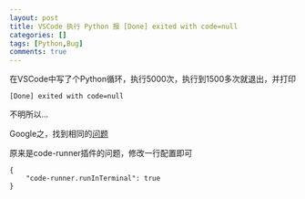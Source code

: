 ```yaml
---
layout: post
title: VSCode 执行 Python 报 [Done] exited with code=null
categories: []
tags: [Python,Bug]
comments: true
---
```


在VSCode中写了个Python循环，执行5000次，执行到1500多次就退出，并打印
```
[Done] exited with code=null
```

不明所以...

Google之，找到相同的[问题](https://github.com/formulahendry/vscode-code-runner/issues/171)

原来是code-runner插件的问题，修改一行配置即可
```
{
    "code-runner.runInTerminal": true
}
```
